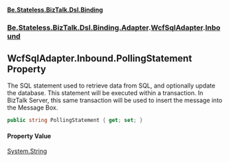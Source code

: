 #### [Be.Stateless.BizTalk.Dsl.Binding](README.md 'README')
### [Be.Stateless.BizTalk.Dsl.Binding.Adapter](Be.Stateless.BizTalk.Dsl.Binding.Adapter.md 'Be.Stateless.BizTalk.Dsl.Binding.Adapter').[WcfSqlAdapter](WcfSqlAdapter.md 'Be.Stateless.BizTalk.Dsl.Binding.Adapter.WcfSqlAdapter').[Inbound](WcfSqlAdapter.Inbound.md 'Be.Stateless.BizTalk.Dsl.Binding.Adapter.WcfSqlAdapter.Inbound')

## WcfSqlAdapter.Inbound.PollingStatement Property

The SQL statement used to retrieve data from SQL, and optionally update the database. This statement will be
executed within a transaction. In BizTalk Server, this same transaction will be used to insert the message into
the Message Box.

```csharp
public string PollingStatement { get; set; }
```

#### Property Value
[System.String](https://docs.microsoft.com/en-us/dotnet/api/System.String 'System.String')